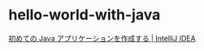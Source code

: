 # hello-world-with-java

[初めての Java アプリケーションを作成する | IntelliJ IDEA](https://pleiades.io/help/idea/creating-and-running-your-first-java-application.html)
